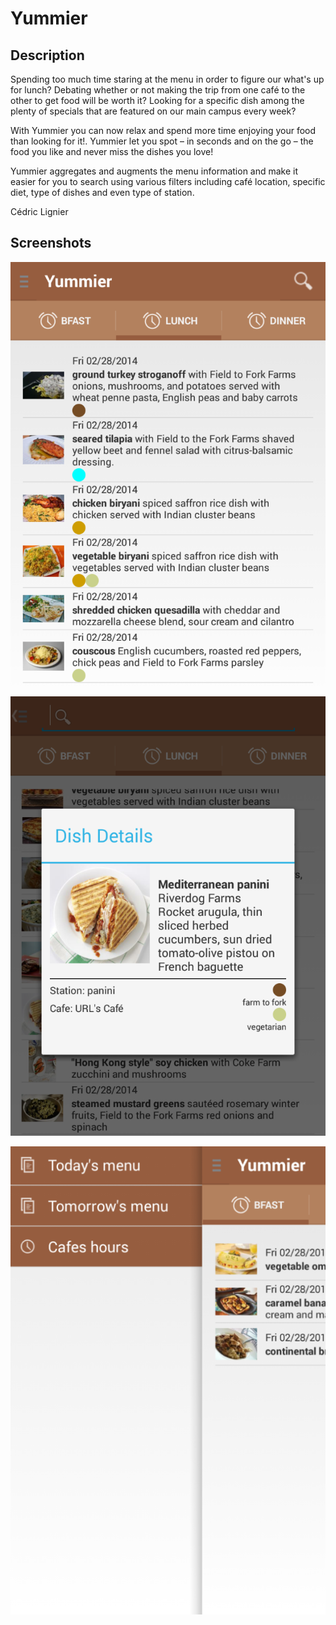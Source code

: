 Yummier
=======

Description
-----------
Spending too much time staring at the menu in order to figure our what's up for lunch? Debating whether or not making the trip from one café to the other to get food will be worth it? Looking for a specific dish among the plenty of specials that are featured on our main campus every week?

With Yummier you can now relax and spend more time enjoying your food than looking for it!. 
Yummier let you spot – in seconds and on the go – the food you like and never miss the dishes you love! 

Yummier aggregates and augments the menu information and make it easier for you to search using various filters including café location, specific diet, type of dishes and even type of station.

Cédric Lignier


Screenshots
-----------

![alt text](Resources/Yummier_dishList.png "Dish menu page")

![alt text](Resources/Yummier_dishDetailsPage.png "Dish details page")

![alt text](Resources/Yummier_slidingMenu.png "Sliding menu")




